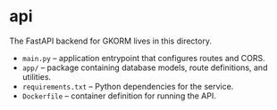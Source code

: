 # api

The FastAPI backend for GKORM lives in this directory.

- `main.py` – application entrypoint that configures routes and CORS.
- `app/` – package containing database models, route definitions, and utilities.
- `requirements.txt` – Python dependencies for the service.
- `Dockerfile` – container definition for running the API.
